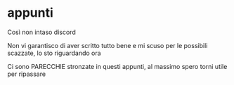 # appunti
Così non intaso discord

Non vi garantisco di aver scritto tutto bene e mi scuso per le possibili scazzate, lo sto riguardando ora

Ci sono PARECCHIE stronzate in questi appunti, al massimo spero torni utile per ripassare
